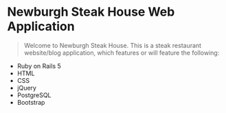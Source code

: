 # Newburgh Steak House Web Application

> Welcome to Newburgh Steak House. This is a steak restaurant website/blog application, which features or will feature the following:

* Ruby on Rails 5
* HTML
* CSS
* jQuery
* PostgreSQL
* Bootstrap
